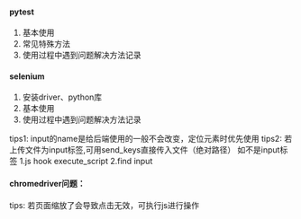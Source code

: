 #### pytest
1. 基本使用
2. 常见特殊方法
3. 使用过程中遇到问题解决方法记录

#### selenium 
1. 安装driver、python库
2. 基本使用
3. 使用过程中遇到问题解决方法记录

tips1: input的name是给后端使用的一般不会改变，定位元素时优先使用
tips2: 若上传文件为input标签,可用send_keys直接传入文件（绝对路径）
       如不是input标签
       1.js hook execute_script
       2.find input

#### chromedriver问题：
tips: 若页面缩放了会导致点击无效，可执行js进行操作

